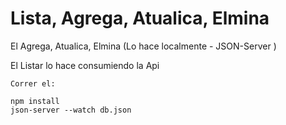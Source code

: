 # Lista, Agrega, Atualica, Elmina

El Agrega, Atualica, Elmina (Lo hace localmente - JSON-Server )

El Listar lo hace consumiendo la Api


````      ¨¨
Correr el:

npm install
json-server --watch db.json
